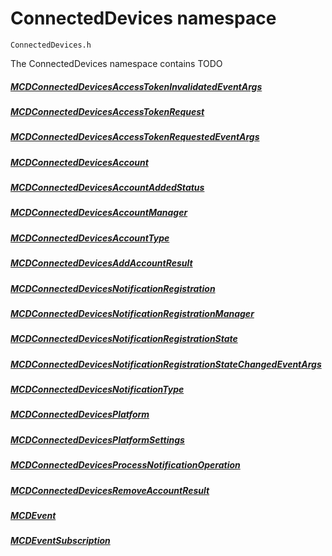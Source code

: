 # ConnectedDevices namespace
```
ConnectedDevices.h
```

The ConnectedDevices namespace contains TODO

##### [MCDConnectedDevicesAccessTokenInvalidatedEventArgs](MCDConnectedDevicesAccessTokenInvalidatedEventArgs.md)
##### [MCDConnectedDevicesAccessTokenRequest](MCDConnectedDevicesAccessTokenRequest.md)
##### [MCDConnectedDevicesAccessTokenRequestedEventArgs](MCDConnectedDevicesAccessTokenRequestedEventArgs.md)
##### [MCDConnectedDevicesAccount](MCDConnectedDevicesAccount.md)
##### [MCDConnectedDevicesAccountAddedStatus](MCDConnectedDevicesAccountAddedStatus.md)
##### [MCDConnectedDevicesAccountManager](MCDConnectedDevicesAccountManager.md)
##### [MCDConnectedDevicesAccountType](MCDConnectedDevicesAccountType.md)
##### [MCDConnectedDevicesAddAccountResult](MCDConnectedDevicesAddAccountResult.md)
##### [MCDConnectedDevicesNotificationRegistration](MCDConnectedDevicesNotificationRegistration.md)
##### [MCDConnectedDevicesNotificationRegistrationManager](MCDConnectedDevicesNotificationRegistrationManager.md)
##### [MCDConnectedDevicesNotificationRegistrationState](MCDConnectedDevicesNotificationRegistrationState.md)
##### [MCDConnectedDevicesNotificationRegistrationStateChangedEventArgs](MCDConnectedDevicesNotificationRegistrationStateChangedEventArgs.md)
##### [MCDConnectedDevicesNotificationType](MCDConnectedDevicesNotificationType.md)
##### [MCDConnectedDevicesPlatform](MCDConnectedDevicesPlatform.md)
##### [MCDConnectedDevicesPlatformSettings](MCDConnectedDevicesPlatformSettings.md)
##### [MCDConnectedDevicesProcessNotificationOperation](MCDConnectedDevicesProcessNotificationOperation.md)
##### [MCDConnectedDevicesRemoveAccountResult](MCDConnectedDevicesRemoveAccountResult.md)
##### [MCDEvent](MCDEvent.md)
##### [MCDEventSubscription](MCDEventSubscription.md)
